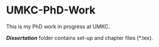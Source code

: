 # UMKC-PhD-Work

This is my PhD work in progress at UMKC.

_**Dissertation**_ folder contains set-up and chapter files (*.tex).
